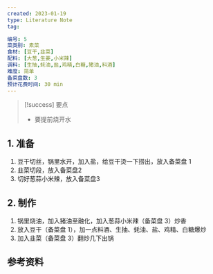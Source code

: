 ```yaml
---
created: 2023-01-19
type: Literature Note
tag:

编号: 5
菜类别: 素菜
食材: [豆干,韭菜]
配料: [大葱,生姜,小米辣]
调料: [生抽,蚝油,盐,鸡精,白糖,猪油,料酒]
难度: 简单
备菜盘数: 3
预计花费时间: 30 min
---
```

>[!success] 要点
>- 要提前烧开水


## 1. 准备
1.  豆干切丝，锅里水开，加入盐，给豆干烫一下捞出，放入备菜盘 1
2.  韭菜切段，放入备菜盘2
3.  切好葱蒜小米辣，放入备菜盘3

## 2. 制作
1.  锅里烧油，加入猪油至融化，加入葱蒜小米辣（备菜盘 3）炒香
2.  放入豆干（备菜盘 1），加一点料酒、生抽、蚝油、盐、鸡精、白糖爆炒
3.  加入韭菜（备菜盘 3）翻炒几下出锅

## 参考资料